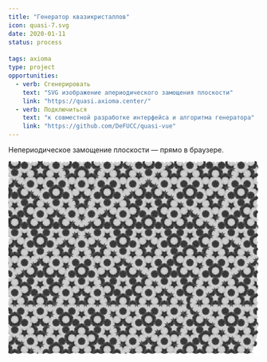 ```yaml
---
title: "Генератор квазикристаллов"
icon: quasi-7.svg
date: 2020-01-11
status: process

tags: axioma
type: project
opportunities:
  - verb: Сгенерировать
    text: "SVG изображение апериодического замощения плоскости"
    link: "https://quasi.axioma.center/"
  - verb: Подключиться
    text: "к совместной разработке интерфейса и алгоритма генератора"
    link: "https://github.com/DeFUCC/quasi-vue"
---
```


Непериодическое замощение плоскости — прямо в браузере.

![](./quasi-7.svg)
